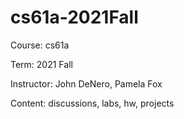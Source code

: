 # cs61a-2021Fall
Course: cs61a

Term: 2021 Fall

Instructor: John DeNero, Pamela Fox

Content: discussions, labs, hw, projects
